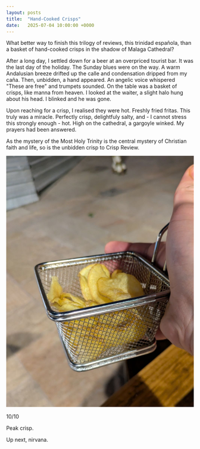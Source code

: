 ```yaml
---
layout: posts
title:  "Hand-Cooked Crisps"
date:   2025-07-04 10:00:00 +0000
---
```


What better way to finish this trilogy of reviews, this trinidad española, than a basket of hand-cooked crisps in the shadow of Malaga Cathedral?

<!--excerpt-->

After a long day, I settled down for a beer at an overpriced tourist bar. It was the last day of the holiday. The Sunday blues were on the way. A warm Andalusian breeze drifted up the calle and condensation dripped from my caña. Then, unbidden, a hand appeared. An angelic voice whispered "These are free" and trumpets sounded. On the table was a basket of crisps, like manna from heaven. I looked at the waiter, a slight halo hung about his head. I blinked and he was gone.

Upon reaching for a crisp, I realised they were hot. Freshly fried fritas. This truly was a miracle. Perfectly crisp, delightfuly salty, and - I cannot stress this strongly enough - hot. High on the cathedral, a gargoyle winked. My prayers had been answered.

As the mystery of the Most Holy Trinity is the central mystery of Christian faith and life, so is the unbidden crisp to Crisp Review. 

<img style="max-height:50vh" src="/assets/images/hcc.jpg" alt="A basket of crisps"/>

10/10 

Peak crisp.

Up next, nirvana. 
